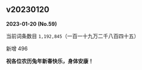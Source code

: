 ## v20230120

**2023-01-20  (No.59)**

当前词条数目 `1,192,845`（一百一十九万二千八百四十五）

新增 496

**祝各位农历兔年新春快乐，身体安康！**

